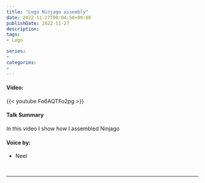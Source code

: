 ```yaml
---
title: "Lego Ninjago assembly"
date: 2022-11-27T00:04:50+09:00
publishDate: 2022-11-27
description:
tags:
- Lego

series:
-
categories:
-
---
```



####  Video:

{{< youtube Fo6AQTFo2pg >}}

#### Talk Summary

In this video I show how I assembled Ninjago

#### Voice by:
* Neel


<br>

---

